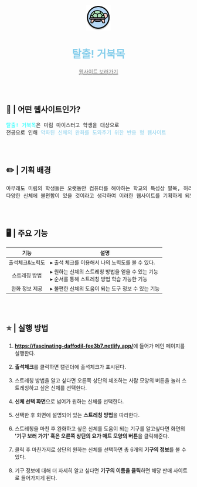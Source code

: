 <center>
<img src="img/logo1.png" height="70">
<span style="color:skyblue">
<h1><b>탈출! 거북목</b></h1>
</span>

<a href="https://fascinating-daffodil-fee3b7.netlify.app/">
<span style="color:gray">웹사이트 보러가기</span>
</a>
</center>

<br><br>

## __🐢 | 어떤 웹사이트인가?__<br>
<pre>
<span style="color:aqua">탈출! 거북목</span>은 미림 마이스터고 학생을 대상으로
전공으로 인해 <span style="color:skyblue">악화된 신체의 완화를 도와주기 위한 반응 형 웹사이트</span>
</pre>

<br><br>

## __✏️ | 기획 배경__<br>
<pre>
아무래도 미림의 학생들은 오랫동안 컴퓨터를 해야하는 학교의 특성상 팔목, 허리 등
다양한 신체에 불편함이 있을 것이라고 생각하여 이러한 웹사이트를 기획하게 되었습니다.
</pre>

<br><br>

## __🖥️ | 주요 기능__<br>
|기능|설명|
|:--:|--|
|출석체크&노력도|▸ 출석 체크를 이용해서 나의 노력도를 볼 수 있다.| 
|스트레칭 방법|▸ 원하는 신체의 스트레칭 방법을 얻을 수 있는 기능<br>▸ 순서를 통해 스트레칭 방법 학습 가능한 기능|
|완화 정보 제공|▸ 불편한 신체의 도움이 되는 도구 정보 수 있는 기능|

<br><br>

## __⭐ | 실행 방법__<br>
1. <b>https://fascinating-daffodil-fee3b7.netlify.app/</b>에 들어가 메인 페이지를 실행한다.<br><br>
2. <b>출석체크</b>를 클릭하면 캘린더에 출석체크가 표시된다.<br><br>
3. 스트레칭 방법을 알고 싶다면 오른쪽 상단의 체조하는 사람 모양의 버튼을 눌러 스트레칭하고 싶은 신체를 선택한다.<br><br>
4. <b>신체 선택 화면</b>으로 넘어가 원하는 신체를 선택한다.<br> <br>
5. 선택한 후 화면에 설명되어 있는 <b>스트레칭 방법</b>을 따라한다.<br><br>
6. 스트레칭을 마친 후 완화하고 싶은 신체를 도움이 되는 기구를 알고싶다면 화면의 <b>'기구 보러 가기' 혹은 오른쪽 상단의 요가 매트 모양의 버튼</b>을 클릭해준다.<br><br>
7. 클릭 후 마찬가지로 상단의 원하는 신체를 선택하면 총 6개의 <b>기구의 정보</b>를 볼 수 있다.<br><br>
8. 기구 정보에 대해 더 자세히 알고 싶다면 <b>기구의 이름을 클릭</b>하면 해당 판매 사이트로 들어가지게 된다.